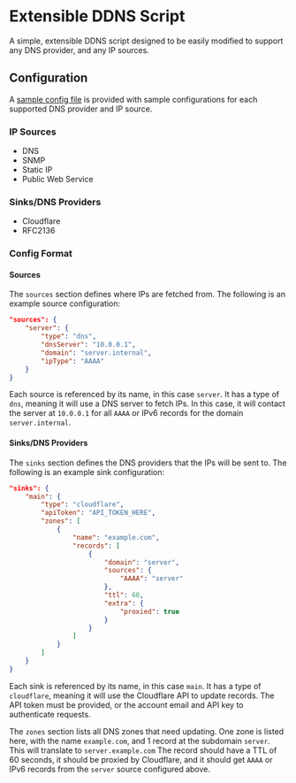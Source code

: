 # Extensible DDNS Script

A simple, extensible DDNS script designed to be easily modified to support any DNS provider, and any IP sources.

## Configuration

A [sample config file](config.sample.json) is provided with sample configurations for each supported DNS provider and IP source.

### IP Sources
- DNS
- SNMP
- Static IP
- Public Web Service

### Sinks/DNS Providers
- Cloudflare
- RFC2136

### Config Format

#### Sources

The `sources` section defines where IPs are fetched from. The following is an example source configuration:

```json
"sources": {
    "server": {
        "type": "dns",
        "dnsServer": "10.0.0.1",
        "domain": "server.internal",
        "ipType": "AAAA"
    }
}
```

Each source is referenced by its name, in this case `server`. It has a type of `dns`, meaning it will use a DNS server to fetch IPs. In this case, it will contact the server at `10.0.0.1` for all `AAAA` or IPv6 records for the domain `server.internal`.

#### Sinks/DNS Providers

The `sinks` section defines the DNS providers that the IPs will be sent to. The following is an example sink configuration:

```json
"sinks": {
    "main": {
        "type": "cloudflare",
        "apiToken": "API_TOKEN_HERE",
        "zones": [
            {
                "name": "example.com",
                "records": [
                    {
                        "domain": "server",
                        "sources": {
                            "AAAA": "server"
                        },
                        "ttl": 60,
                        "extra": {
                            "proxied": true
                        }
                    }
                ]
            }
        ]
    }
}
```

Each sink is referenced by its name, in this case `main`. It has a type of `cloudflare`, meaning it will use the Cloudflare API to update records. The API token must be provided, or the account email and API key to authenticate requests.

The `zones` section lists all DNS zones that need updating. One zone is listed here, with the name `example.com`, and 1 record at the subdomain `server`. This will translate to `server.example.com` The record should have a TTL of 60 seconds, it should be proxied by Cloudflare, and it should get `AAAA` or IPv6 records from the `server` source configured above.
